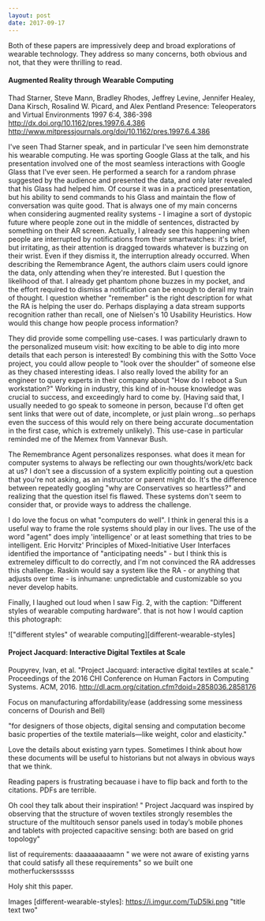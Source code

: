 ```yaml
---
layout: post
date: 2017-09-17
---
```


Both of these papers are impressively deep and broad explorations of wearable technology. They address so many concerns, both obvious and not, that they were thrilling to read.

#### Augmented Reality through Wearable Computing
Thad Starner, Steve Mann, Bradley Rhodes, Jeffrey Levine, Jennifer Healey, Dana Kirsch, Rosalind W. Picard, and Alex Pentland
Presence: Teleoperators and Virtual Environments 1997 6:4, 386-398 
http://dx.doi.org/10.1162/pres.1997.6.4.386
http://www.mitpressjournals.org/doi/10.1162/pres.1997.6.4.386

I've seen Thad Starner speak, and in particular I've seen him demonstrate his wearable computing. He was sporting Google Glass at the talk, and his presentation involved one of the most seamless interactions with Google Glass that I've ever seen. He performed a search for a random phrase suggested by the audience and presented the data, and only later revealed that his Glass had helped him. Of course it was in a practiced presentation, but his ability to send commands to his Glass and maintain the flow of conversation was quite good. That is always one of my main concerns when considering augmented reality systems - I imagine a sort of dystopic future where people zone out in the middle of sentences, distracted by something on their AR screen. Actually, I already see this happening when people are interrupted by notifications from their smartwatches: it's brief, but irritating, as their attention is dragged towards whatever is buzzing on their wrist. Even if they dismiss it, the interruption already occurred. When describing the Remembrance Agent, the authors claim users could ignore the data, only attending when they're interested. But I question the likelihood of that. I already get phantom phone buzzes in my pocket, and the effort required to dismiss a notification can be enough to derail my train of thought. I question whether "remember" is the right description for what the RA is helping the user do. Perhaps displaying a data stream supports recognition rather than recall, one of Nielsen's 10 Usability Heuristics. How would this change how people process information?

They did provide some compelling use-cases. I was particularly drawn to the personalized museum visit: how exciting to be able to dig into more details that each person is interested! By combining this with the Sotto Voce project, you could allow people to "look over the shoulder" of someone else as they chased interesting ideas. I also really loved the ability for an engineer to query experts in their company about "How do I reboot a Sun workstation?" Working in industry, this kind of in-house knowledge was crucial to success, and exceedingly hard to come by. (Having said that, I usually needed to go speak to someone in person, because I'd often get sent links that were out of date, incomplete, or just plain wrong...so perhaps even the success of this would rely on there being accurate documentation in the first case, which is extremely unlikely). This use-case in particular reminded me of the Memex from Vannevar Bush. 

The Remembrance Agent personalizes responses.  what does it mean for computer systems to always be reflecting our own thoughts/work/etc back at us? I don't see a discussion of a system explicitly pointing out a question that you're not asking, as an instructor or parent might do. It's the difference between repeatedly googling "why are Conservatives so heartless?" and realizing that the question itsel fis flawed. These systems don't seem to consider that, or provide ways to address the challenge.

I do love the focus on what "computers do well". I think in general this is a useful way to frame the role systems should play in our lives. The use of the word "agent" does imply 'intelligence' or at least something that tries to be intelligent. Eric Horvitz' Principles of Mixed-Initiative User Interfaces identified the importance of "anticipating needs" - but I think this is extremeley difficult to do correctly, and I'm not convinced the RA addresses this challenge. Raskin would say a system like the RA - or anything that adjusts over time - is inhumane: unpredictable and customizable so  you never develop habits.

Finally, I laughed out loud when I saw Fig. 2, with the caption: "Different styles of wearable computing hardware". that is not how I would caption this photograph:

!["different styles" of wearable computing][different-wearable-styles]



#### Project Jacquard: Interactive Digital Textiles at Scale
Poupyrev, Ivan, et al. "Project Jacquard: interactive digital textiles at scale." Proceedings of the 2016 CHI Conference on Human Factors in Computing Systems. ACM, 2016.
http://dl.acm.org/citation.cfm?doid=2858036.2858176

Focus on manufacturing affordability/ease (addressing some messiness concerns of Dourish and Bell)

"for designers of those objects, digital sensing and computation become basic properties of the textile materials—like weight, color and elasticity."

Love the details about existing yarn types. Sometimes I think about how these documents will be useful to historians but not always in obvious ways that we think.

Reading papers is frustrating becauase i have to flip back and forth to the citations. PDFs are terrible.

Oh cool they talk about their inspiration! " Project Jacquard was inspired by observing that the structure of woven textiles strongly resembles the structure of the multitouch sensor panels used in today’s mobile phones and tablets with projected capacitive sensing: both are based on grid topology"

list of requirements: daaaaaaaaamn
" we were not aware of existing yarns that could satisfy all these requirements" so we built one motherfuckerssssss

Holy shit this paper.




Images
[different-wearable-styles]: https://i.imgur.com/TuD5lki.png "title text two"
